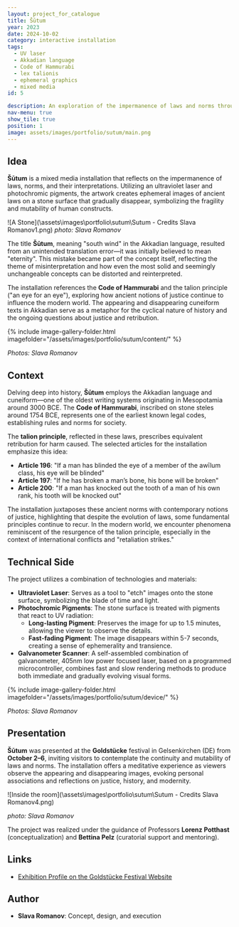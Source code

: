 ```yaml
---
layout: project_for_catalogue
title: Šūtum
year: 2023
date: 2024-10-02
category: interactive installation
tags:
  - UV laser
  - Akkadian language
  - Code of Hammurabi  
  - lex talionis
  - ephemeral graphics
  - mixed media
id: 5

description: An exploration of the impermanence of laws and norms through ephemeral light carvings on stone
nav-menu: true
show_tile: true
position: 1
image: assets/images/portfolio/sutum/main.png
---
```


## Idea

**Šūtum** is a mixed media installation that reflects on the impermanence of laws, norms, and their interpretations. Utilizing an ultraviolet laser and photochromic pigments, the artwork creates ephemeral images of ancient laws on a stone surface that gradually disappear, symbolizing the fragility and mutability of human constructs.

![A Stone](\assets\images\portfolio\sutum\Sutum - Credits Slava Romanov1.png)
*photo: Slava Romanov*

The title **Šūtum**, meaning "south wind" in the Akkadian language, resulted from an unintended translation error—it was initially believed to mean "eternity". This mistake became part of the concept itself, reflecting the theme of misinterpretation and how even the most solid and seemingly unchangeable concepts can be distorted and reinterpreted. 

The installation references the **Code of Hammurabi** and the talion principle ("an eye for an eye"), exploring how ancient notions of justice continue to influence the modern world. The appearing and disappearing cuneiform texts in Akkadian serve as a metaphor for the cyclical nature of history and the ongoing questions about justice and retribution.


{% include image-gallery-folder.html imagefolder="/assets/images/portfolio/sutum/content/" %}

*Photos: Slava Romanov*

## Context

Delving deep into history, **Šūtum** employs the Akkadian language and cuneiform—one of the oldest writing systems originating in Mesopotamia around 3000 BCE. The **Code of Hammurabi**, inscribed on stone steles around 1754 BCE, represents one of the earliest known legal codes, establishing rules and norms for society.

The **talion principle**, reflected in these laws, prescribes equivalent retribution for harm caused. The selected articles for the installation emphasize this idea:

- **Article 196**: "If a man has blinded the eye of a member of the awīlum class, his eye will be blinded"
- **Article 197**: "If he has broken a man’s bone, his bone will be broken"
- **Article 200**: "If a man has knocked out the tooth of a man of his own rank, his tooth will be knocked out"

The installation juxtaposes these ancient norms with contemporary notions of justice, highlighting that despite the evolution of laws, some fundamental principles continue to recur. In the modern world, we encounter phenomena reminiscent of the resurgence of the talion principle, especially in the context of international conflicts and "retaliation strikes."

## Technical Side

The project utilizes a combination of technologies and materials:

- **Ultraviolet Laser**: Serves as a tool to "etch" images onto the stone surface, symbolizing the blade of time and light.
- **Photochromic Pigments**: The stone surface is treated with pigments that react to UV radiation:
  - **Long-lasting Pigment**: Preserves the image for up to 1.5 minutes, allowing the viewer to observe the details.
  - **Fast-fading Pigment**: The image disappears within 5-7 seconds, creating a sense of ephemerality and transience.
 - **Galvanometer Scanner**: A self-assembled combination of galvanometer, 405nm low power focused laser, based on a programmed microcontroller, combines fast and slow rendering methods to produce both immediate and gradually evolving visual forms.

{% include image-gallery-folder.html imagefolder="/assets/images/portfolio/sutum/device/" %}

*Photos: Slava Romanov*


## Presentation

**Šūtum** was presented at the **Goldstücke** festival in Gelsenkirchen (DE) from **October 2–6**, inviting visitors to contemplate the continuity and mutability of laws and norms. The installation offers a meditative experience as viewers observe the appearing and disappearing images, evoking personal associations and reflections on justice, history, and modernity.

![Inside the room](\assets\images\portfolio\sutum\Sutum - Credits Slava Romanov4.png)

*photo: Slava Romanov*

The project was realized under the guidance of Professors **Lorenz Potthast** (conceptualization) and **Bettina Pelz** (curatorial support and mentoring).

## Links

- [Exhibition Profile on the Goldstücke Festival Website](https://2024.goldstuecke.net/de/slava-romanov/)

## Author

- **Slava Romanov**: Concept, design, and execution